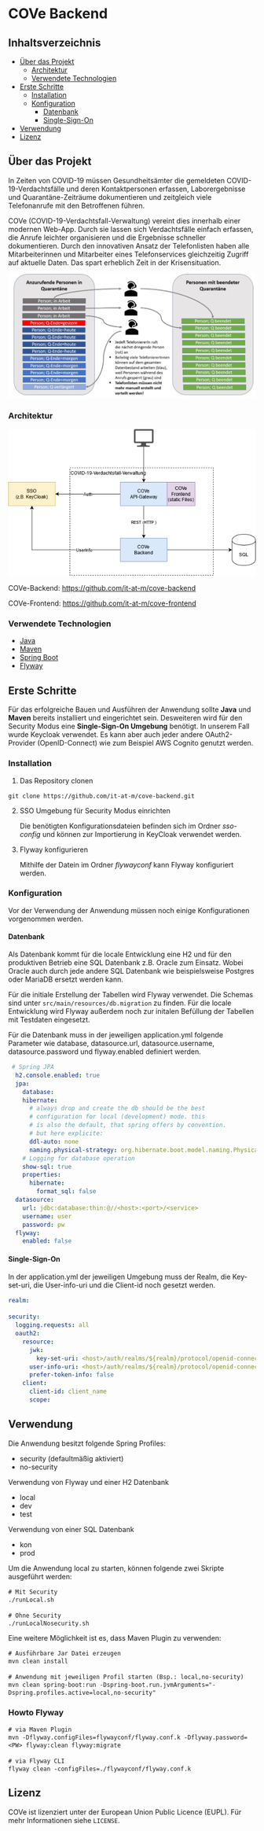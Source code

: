 # COVe Backend

## Inhaltsverzeichnis

* [Über das Projekt](#über-das-projekt)
  * [Architektur](#architektur)
  * [Verwendete Technologien](#verwendete-technologien)
* [Erste Schritte](#erste-schritte)
  * [Installation](#installation)
  * [Konfiguration](#konfiguration)
    * [Datenbank](#datenbank)
    * [Single-Sign-On](#single-sign-on)
* [Verwendung](#verwendung)
* [Lizenz](#lizenz)


## Über das Projekt

In Zeiten von COVID-19 müssen Gesundheitsämter die gemeldeten COVID-19-Verdachtsfälle und deren 
Kontaktpersonen erfassen, Laborergebnisse und Quarantäne-Zeiträume dokumentieren und 
zeitgleich viele Telefonanrufe mit den Betroffenen führen. 

COVe (COVID-19-Verdachtsfall-Verwaltung) vereint dies innerhalb einer modernen Web-App. Durch sie lassen sich Verdachtsfälle einfach erfassen, die Anrufe leichter organisieren und die Ergebnisse schneller dokumentieren.
Durch den innovativen Ansatz der Telefonlisten haben alle Mitarbeiterinnen und Mitarbeiter eines Telefonservices gleichzeitig Zugriff auf aktuelle Daten.
Das spart erheblich Zeit in der Krisensituation.


![Funktionsweise][functionality-screenshot]

### Architektur

![Architektur][architecture-screenshot]

COVe-Backend: https://github.com/it-at-m/cove-backend

COVe-Frontend: https://github.com/it-at-m/cove-frontend


### Verwendete Technologien

* [Java](https://www.java.com/de/)
* [Maven](https://maven.apache.org/)
* [Spring Boot](https://spring.io/projects/spring-boot)
* [Flyway](https://flywaydb.org/)


## Erste Schritte

Für das erfolgreiche Bauen und Ausführen der Anwendung sollte **Java** und **Maven** bereits installiert und eingerichtet sein.
Desweiteren wird für den Security Modus eine **Single-Sign-On Umgebung** benötigt. In unserem Fall wurde Keycloak verwendet. 
Es kann aber auch jeder andere OAuth2-Provider (OpenID-Connect) wie zum Beispiel AWS Cognito genutzt werden.


### Installation

1. Das Repository clonen
```shell script
git clone https://github.com/it-at-m/cove-backend.git
``` 

2. SSO Umgebung für Security Modus einrichten

   Die benötigten Konfigurationsdateien befinden sich im Ordner *sso-config* und können zur Importierung in KeyCloak verwendet werden.

3. Flyway konfigurieren

   Mithilfe der Datein im Ordner *flywayconf* kann Flyway konfiguriert werden.

### Konfiguration

Vor der Verwendung der Anwendung müssen noch einige Konfigurationen vorgenommen werden.

#### Datenbank

Als Datenbank kommt für die locale Entwicklung eine H2 und für den produktiven Betrieb eine SQL Datenbank z.B. Oracle zum Einsatz. Wobei Oracle auch durch jede andere SQL Datenbank wie beispielsweise Postgres oder MariaDB ersetzt werden kann.

Für die initiale Erstellung der Tabellen wird Flyway verwendet. Die Schemas sind unter `src/main/resources/db.migration` zu finden. 
Für die locale Entwicklung wird Flyway außerdem noch zur initalen Befüllung der Tabellen mit Testdaten eingesetzt.

Für die Datenbank muss in der jeweiligen application.yml folgende Parameter wie database, datasource.url, datasource.username, datasource.password und flyway.enabled definiert werden.
```yaml
 # Spring JPA
  h2.console.enabled: true
  jpa:
    database: 
    hibernate:
      # always drop and create the db should be the best
      # configuration for local (development) mode. this
      # is also the default, that spring offers by convention.
      # but here explicite:
      ddl-auto: none
      naming.physical-strategy: org.hibernate.boot.model.naming.PhysicalNamingStrategyStandardImpl
    # Logging for database operation
    show-sql: true
    properties:
      hibernate:
        format_sql: false
  datasource:
    url: jdbc:database:thin:@//<host>:<port>/<service>
    username: user
    password: pw
  flyway:
    enabled: false
```


#### Single-Sign-On

In der application.yml der jeweiligen Umgebung muss der Realm, die Key-set-uri, die User-info-uri und die 
Client-id noch gesetzt werden.
```yaml
realm:

security:
  logging.requests: all
  oauth2:
    resource:
      jwk:
        key-set-uri: <host>/auth/realms/${realm}/protocol/openid-connect/certs
      user-info-uri: <host>/auth/realms/${realm}/protocol/openid-connect/userinfo
      prefer-token-info: false
    client:
      client-id: client_name
      scope:
```


## Verwendung

Die Anwendung besitzt folgende Spring Profiles:

- security (defaultmäßig aktiviert)
- no-security

Verwendung von Flyway und einer H2 Datenbank
- local
- dev
- test

Verwendung von einer SQL Datenbank
- kon
- prod

Um die Anwendung local zu starten, können folgende zwei Skripte ausgeführt werden:
```shell script
# Mit Security
./runLocal.sh

# Ohne Security
./runLocalNosecurity.sh
```

Eine weitere Möglichkeit ist es, dass Maven Plugin zu verwenden:
```shell script
# Ausführbare Jar Datei erzeugen
mvn clean install

# Anwendung mit jeweiligen Profil starten (Bsp.: local,no-security)
mvn clean spring-boot:run -Dspring-boot.run.jvmArguments="-Dspring.profiles.active=local,no-security"
```

### Howto Flyway

```shell script
# via Maven Plugin
mvn -Dflyway.configFiles=flywayconf/flyway.conf.k -Dflyway.password=<PW> flyway:clean flyway:migrate

# via Flyway CLI
flyway clean -configFiles=./flywayconf/flyway.conf.k
```


## Lizenz

COVe ist lizenziert unter der European Union Public Licence (EUPL). Für mehr Informationen siehe `LICENSE`.




[functionality-screenshot]: img/COVe_Grafik.jpg
[architecture-screenshot]: img/COVe_Bausteinsicht.png

